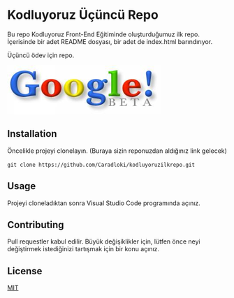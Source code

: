 # Kodluyoruz Üçüncü Repo
Bu repo Kodluyoruz Front-End Eğitiminde oluşturduğumuz ilk repo. İçerisinde bir adet README dosyası, bir adet de index.html barındırıyor.

Üçüncü ödev için repo.

![Ödev-3](google.jpg)

## Installation
Öncelikle projeyi clonelayın. (Buraya sizin reponuzdan aldığınız link gelecek)

`git clone https://github.com/Caradloki/kodluyoruzilkrepo.git`

## Usage
Projeyi cloneladıktan sonra Visual Studio Code programında açınız.

## Contributing
Pull requestler kabul edilir. Büyük değişiklikler için, lütfen önce neyi değiştirmek istediğinizi tartışmak için bir konu açınız.

## License
[MIT](https://choosealicense.com/licenses/mit/)
